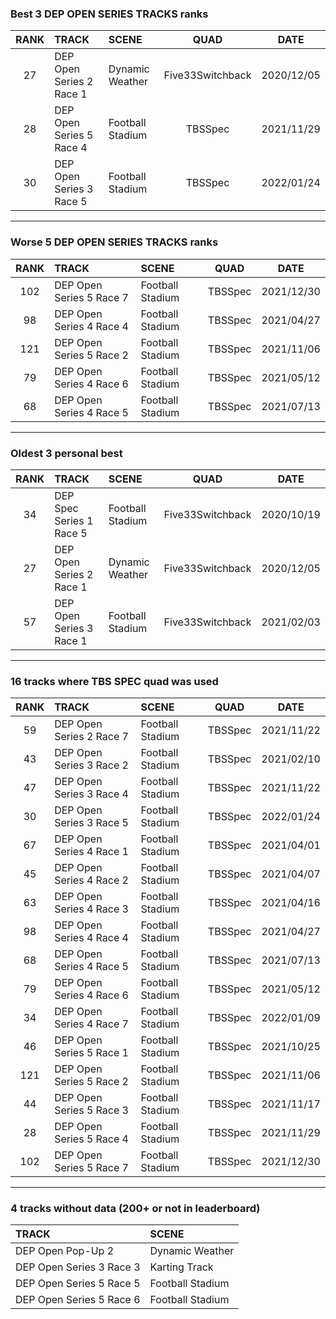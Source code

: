 ### Best 3 DEP OPEN SERIES TRACKS ranks
|RANK|TRACK|SCENE|QUAD|DATE|
|:---:|:---|:---|:---:|:---:|
|27|DEP Open Series 2 Race 1|Dynamic Weather|Five33Switchback|2020/12/05|
|28|DEP Open Series 5 Race 4|Football Stadium|TBSSpec|2021/11/29|
|30|DEP Open Series 3 Race 5|Football Stadium|TBSSpec|2022/01/24|
---
### Worse 5 DEP OPEN SERIES TRACKS ranks
|RANK|TRACK|SCENE|QUAD|DATE|
|:---:|:---|:---|:---:|:---:|
|102|DEP Open Series 5 Race 7|Football Stadium|TBSSpec|2021/12/30|
|98|DEP Open Series 4 Race 4|Football Stadium|TBSSpec|2021/04/27|
|121|DEP Open Series 5 Race 2|Football Stadium|TBSSpec|2021/11/06|
|79|DEP Open Series 4 Race 6|Football Stadium|TBSSpec|2021/05/12|
|68|DEP Open Series 4 Race 5|Football Stadium|TBSSpec|2021/07/13|
---
### Oldest 3 personal best
|RANK|TRACK|SCENE|QUAD|DATE|
|:---:|:---|:---|:---:|:---:|
|34|DEP Spec Series 1 Race 5|Football Stadium|Five33Switchback|2020/10/19|
|27|DEP Open Series 2 Race 1|Dynamic Weather|Five33Switchback|2020/12/05|
|57|DEP Open Series 3 Race 1|Football Stadium|Five33Switchback|2021/02/03|
---
### 16 tracks where TBS SPEC quad was used
|RANK|TRACK|SCENE|QUAD|DATE|
|:---:|:---|:---|:---:|:---:|
|59|DEP Open Series 2 Race 7|Football Stadium|TBSSpec|2021/11/22|
|43|DEP Open Series 3 Race 2|Football Stadium|TBSSpec|2021/02/10|
|47|DEP Open Series 3 Race 4|Football Stadium|TBSSpec|2021/11/22|
|30|DEP Open Series 3 Race 5|Football Stadium|TBSSpec|2022/01/24|
|67|DEP Open Series 4 Race 1|Football Stadium|TBSSpec|2021/04/01|
|45|DEP Open Series 4 Race 2|Football Stadium|TBSSpec|2021/04/07|
|63|DEP Open Series 4 Race 3|Football Stadium|TBSSpec|2021/04/16|
|98|DEP Open Series 4 Race 4|Football Stadium|TBSSpec|2021/04/27|
|68|DEP Open Series 4 Race 5|Football Stadium|TBSSpec|2021/07/13|
|79|DEP Open Series 4 Race 6|Football Stadium|TBSSpec|2021/05/12|
|34|DEP Open Series 4 Race 7|Football Stadium|TBSSpec|2022/01/09|
|46|DEP Open Series 5 Race 1|Football Stadium|TBSSpec|2021/10/25|
|121|DEP Open Series 5 Race 2|Football Stadium|TBSSpec|2021/11/06|
|44|DEP Open Series 5 Race 3|Football Stadium|TBSSpec|2021/11/17|
|28|DEP Open Series 5 Race 4|Football Stadium|TBSSpec|2021/11/29|
|102|DEP Open Series 5 Race 7|Football Stadium|TBSSpec|2021/12/30|
---
### 4 tracks without data (200+ or not in leaderboard)
|TRACK|SCENE|
|:---|:---|
|DEP Open Pop-Up 2|Dynamic Weather|
|DEP Open Series 3 Race 3|Karting Track|
|DEP Open Series 5 Race 5|Football Stadium|
|DEP Open Series 5 Race 6|Football Stadium|
